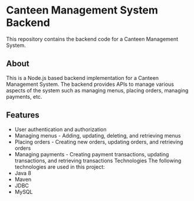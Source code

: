 # Canteen Management System Backend
This repository contains the backend code for a Canteen Management System.

## About
This is a Node.js based backend implementation for a Canteen Management System. The backend provides APIs to manage various aspects of the system such as managing menus, placing orders, managing payments, etc.

## Features
* User authentication and authorization
* Managing menus - Adding, updating, deleting, and retrieving menus
* Placing orders - Creating new orders, updating orders, and retrieving orders
* Managing payments - Creating payment transactions, updating transactions, and retrieving transactions
Technologies
The following technologies are used in this project:
* Java 8
* Maven
* JDBC
* MySQL
